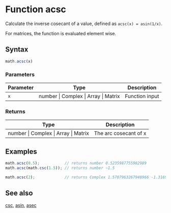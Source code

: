 # Function acsc

Calculate the inverse cosecant of a value, defined as `acsc(x) = asin(1/x)`.

For matrices, the function is evaluated element wise.


## Syntax

```js
math.acsc(x)
```

### Parameters

Parameter | Type | Description
--------- | ---- | -----------
`x` | number &#124; Complex &#124; Array &#124; Matrix | Function input

### Returns

Type | Description
---- | -----------
number &#124; Complex &#124; Array &#124; Matrix | The arc cosecant of x


## Examples

```js
math.acsc(0.5);           // returns number 0.5235987755982989
math.acsc(math.csc(1.5)); // returns number ~1.5

math.acsc(2);             // returns Complex 1.5707963267948966 -1.3169578969248166 i
```


## See also

[csc](csc.md),
[asin](asin.md),
[asec](asec.md)


<!-- Note: This file is automatically generated from source code comments. Changes made in this file will be overridden. -->
